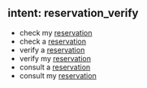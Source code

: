 ## intent: reservation_verify
- check my [reservation](reservation)
- check a [reservation](reservation)
- verify a [reservation](reservation)
- verify my [reservation](reservation)
- consult a [reservation](reservation)
- consult my [reservation](reservation)
